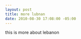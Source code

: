 ```yaml
---
layout: post
title: more lubnan
date: 2010-08-30 17:08:00 -05:00
---
```


this is more about lebanon
